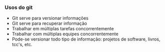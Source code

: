 ### Usos do git

- Git serve para versionar informações
- Git serve para recuperar informação
- Trabalhar em múltiplas tarefas concorrentemente
- Trabalhar com múltiplas equipes concorrentemente
- Pode-se versionar todo tipo de informação: projetos de software,
  livros, tcc's, etc.
